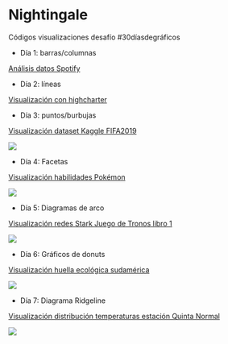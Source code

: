 # Nightingale
Códigos visualizaciones desafío #30díasdegráficos

- Día 1: barras/columnas

[Análisis datos Spotify](https://sporella.netlify.app/2020-05-12-m%C3%BAsica-datos-y-gr%C3%A1ficos/)


- Día 2: líneas

[Visualización con highcharter](https://sporella.netlify.app/2020-05-13-visualizaci%C3%B3n-con-highcharter-brecha-de-g%C3%A9nero-en-carreras-tecnol%C3%B3gicas/)

- Día 3: puntos/burbujas

[Visualización dataset Kaggle FIFA2019](https://www.kaggle.com/karangadiya/fifa19)

![](https://github.com/sporella/nightingale/blob/master/plots/tres/fifa.png)

- Día 4: Facetas

[Visualización habilidades Pokémon](https://raw.githubusercontent.com/cienciadedatos/datos-de-miercoles/master/datos/2019/2019-07-10/pokemon.csv)

![](https://github.com/sporella/nightingale/blob/master/plots/cuatro/habilidades_pokemon.png)

- Día 5: Diagramas de arco

[Visualización redes Stark Juego de Tronos libro 1](https://kaggle.com/moradnejad/interaction-networks-for-game-of-thrones-saga)

![](https://github.com/sporella/nightingale/blob/master/plots/cinco/GOT.png)

- Día 6: Gráficos de donuts

[Visualización huella ecológica sudamérica](https://www.kaggle.com/footprintnetwork/ecological-footprint?select=countries.csv)

![](https://github.com/sporella/nightingale/blob/master/plots/seis/huella.gif)

- Día 7: Diagrama Ridgeline

[Visualización distribución temperaturas estación Quinta Normal](http://explorador.cr2.cl/)

![](https://github.com/sporella/nightingale/blob/master/plots/siete/temps.png)